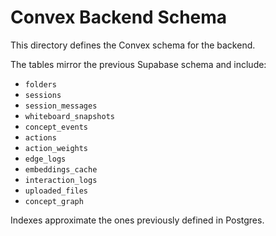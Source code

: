 # Convex Backend Schema

This directory defines the Convex schema for the backend.

The tables mirror the previous Supabase schema and include:

- `folders`
- `sessions`
- `session_messages`
- `whiteboard_snapshots`
- `concept_events`
- `actions`
- `action_weights`
- `edge_logs`
- `embeddings_cache`
- `interaction_logs`
- `uploaded_files`
- `concept_graph`

Indexes approximate the ones previously defined in Postgres.
